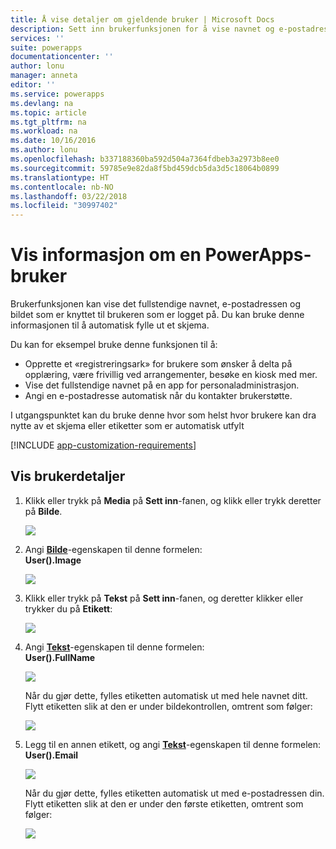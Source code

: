```yaml
---
title: Å vise detaljer om gjeldende bruker | Microsoft Docs
description: Sett inn brukerfunksjonen for å vise navnet og e-postadressen til brukeren som er logget på i PowerApps
services: ''
suite: powerapps
documentationcenter: ''
author: lonu
manager: anneta
editor: ''
ms.service: powerapps
ms.devlang: na
ms.topic: article
ms.tgt_pltfrm: na
ms.workload: na
ms.date: 10/16/2016
ms.author: lonu
ms.openlocfilehash: b337188360ba592d504a7364fdbeb3a2973b8ee0
ms.sourcegitcommit: 59785e9e82da8f5bd459dcb5da3d5c18064b0899
ms.translationtype: HT
ms.contentlocale: nb-NO
ms.lasthandoff: 03/22/2018
ms.locfileid: "30997402"
---
```

# <a name="show-information-about-a-powerapps-user"></a>Vis informasjon om en PowerApps-bruker
Brukerfunksjonen kan vise det fullstendige navnet, e-postadressen og bildet som er knyttet til brukeren som er logget på. Du kan bruke denne informasjonen til å automatisk fylle ut et skjema.

Du kan for eksempel bruke denne funksjonen til å:

* Opprette et «registreringsark» for brukere som ønsker å delta på opplæring, være frivillig ved arrangementer, besøke en kiosk med mer.
* Vise det fullstendige navnet på en app for personaladministrasjon.
* Angi en e-postadresse automatisk når du kontakter brukerstøtte.

I utgangspunktet kan du bruke denne hvor som helst hvor brukere kan dra nytte av et skjema eller etiketter som er automatisk utfylt

[!INCLUDE [app-customization-requirements](../../includes/app-customization-requirements.md)]

## <a name="show-user-details"></a>Vis brukerdetaljer
1. Klikk eller trykk på **Media** på **Sett inn**-fanen, og klikk eller trykk deretter på **Bilde**.
   
   ![][2]
2. Angi **[Bilde](controls/properties-visual.md)**-egenskapen til denne formelen:
   <br>**User().Image**
   
    ![][3]
3. Klikk eller trykk på **Tekst** på **Sett inn**-fanen, og deretter klikker eller trykker du på **Etikett**:  
   
    ![][4]
4. Angi **[Tekst](controls/properties-core.md)**-egenskapen til denne formelen:
   <br>**User().FullName**
   
   ![][6]
   
   Når du gjør dette, fylles etiketten automatisk ut med hele navnet ditt. Flytt etiketten slik at den er under bildekontrollen, omtrent som følger:
   
   ![][5]
5. Legg til en annen etikett, og angi **[Tekst](controls/properties-core.md)**-egenskapen til denne formelen:
   <br>**User().Email**  
   
    ![][8]
   
    Når du gjør dette, fylles etiketten automatisk ut med e-postadressen din. Flytt etiketten slik at den er under den første etiketten, omtrent som følger:  
   
    ![][7]

[2]: ./media/show-current-user/add-image.png
[3]: ./media/show-current-user/imageproperty.png
[4]: ./media/show-current-user/insertlabel.png
[5]: ./media/show-current-user/label.png
[6]: ./media/show-current-user/textproperty.png
[7]: ./media/show-current-user/secondlabel.png
[8]: ./media/show-current-user/email.png
[9]: ./media/show-current-user/preview.png
